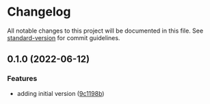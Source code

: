 # Changelog

All notable changes to this project will be documented in this file. See [standard-version](https://github.com/conventional-changelog/standard-version) for commit guidelines.

## 0.1.0 (2022-06-12)


### Features

* adding initial version ([9c1198b](https://github.com/jrock2004/react-generator/commit/9c1198b5ab297cdcab7c0892a61bbcc853398a7e))
